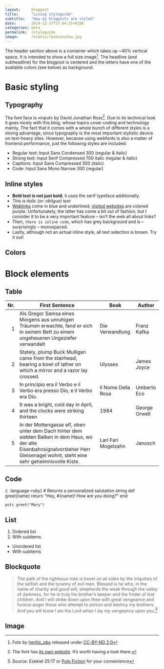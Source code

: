 ```yaml
---
layout:     blogpost
title:      "Living styleguide"
subtitle:   "How my blogposts are styled"
date:       2014-12-27T17:04:25+0100
categories: meta
permalink:  /styleguide
image:      /static/fashionshow.jpg
---
```


The header section above is a container which takes up ~40% vertical space. It is intended to show a full size image[^1]. The headline (and subheadline) for the blogpost is centered and the letters have one of the available colors (see below) as background.

# Basic styling

## Typography

The font face is »input« by David Jonathan Ross[^2]. Due to its technical look it goes nicely with this blog, whose topics cover coding and technology mainly. The fact that it comes with a whole bunch of different styles is a strong advantage, since typography is the most important stylistic device on text-heavy sites. However, because using webfonts is also a matter of frontend performance, just the following styles are included:

- Regular text: Input Sans Condensed 300 (regular & italic)
- Strong text: Input Serif Compressed 700 italic (regular & italic)
- Captions: Input Sans Compressed 300 (italic)
- Code: Input Sans Mono Narrow 300 (regular)

## Inline styles

- **Bold text is not just bold**, it uses the serif typeface additionally.
- *This is italic (or: obligue) text*
- [Weblinks](https://you-never-have-been.here) come in blue and underlined; [visited websites](//jotaen.net) are colored purple. Unfortunately, the latter has come a bit out of fashion, but I consider it to be a very important feature – isn’t the web all about links?
- Then, `there is inline code`, which has grey background and is – surprisingly – monospaced.
- Lastly, although not an actual inline style, all text selection is brown. Try it out!

## Colors



# Block elements

## Table

|Nr.|First Sentence|Book|Author|
|--:|-----|----|------|
|  1|Als Gregor Samsa eines Morgens aus unruhigen Träumen erwachte, fand er sich in seinem Bett zu einem ungeheueren Ungeziefer verwandelt|Die Verwandlung|Franz Kafka|
|  2|Stately, plump Buck Mulligan came from the stairhead, bearing a bowl of lather on which a mirror and a razor lay crossed.|Ulysses|James Joyce|
|  3|In principio era il Verbo e il Verbo era presso Dio, e il Verbo era Dio.|Il Nome Della Rosa|Umberto Eco|
|  4|It was a bright, cold day in April, and the clocks were striking thirteen|1984|George Orwell|
|  5|In der Mottengasse elf, oben unter dem Dach hinter dem siebten Balken in dem Haus, wo der alte Eisenbahnsignalvorsteher Herr Gleisenagel wohnt, steht eine sehr geheimnisvolle Kiste.|Lari Fari Mogelzahn|Janosch|

## Code

{: .language-ruby}
    # Returns a personalized salutation string
    def greet(name)
      return "Hey, #{name}! How are you doing?"
    end

    puts greet("Mary")

## List

1. Ordered list
2. With subitems

- Unordered list
- With subitems

## Blockquote

> The path of the righteous man is beset on all sides by the iniquities of the selfish and the tyranny of evil men. Blessed is he who, in the name of charity and good will, shepherds the weak through the valley of darkness, for he is truly his brother’s keeper and the finder of lost children. And I will strike down upon thee with great vengeance and furious anger those who attempt to poison and destroy my brothers. And you will know I am the Lord when I lay my vengeance upon you.[^3]

## Image

[^1]: Foto by [herlitz_pbs](https://www.flickr.com/photos/herlitzpbs/10800093004) released under [CC-BY-ND 2.0](https://creativecommons.org/licenses/by-nd/2.0/)
[^2]: The font has [its own website](http://input.fontbureau.com). It’s worth having a look there.
[^3]: Source: Ezekiel 25:17 or [Pulp Fiction](https://www.youtube.com/watch?v=BdxD8DWt_pU) for your convenience
